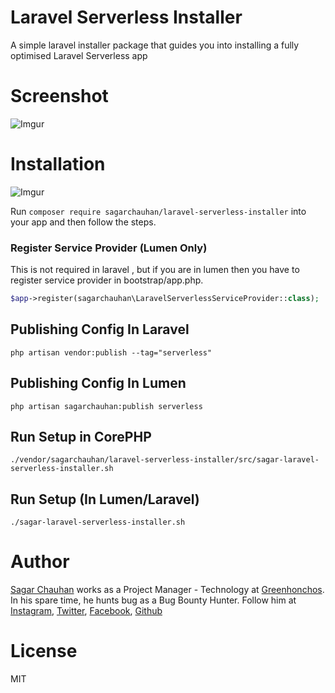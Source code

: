 # Laravel Serverless Installer

A simple laravel installer package that guides you into installing a fully optimised Laravel Serverless app

# Screenshot
![Imgur](https://i.imgur.com/x0cEVtu.jpg)

# Installation

![Imgur](https://i.imgur.com/zsetLNA.jpg)

Run `composer require sagarchauhan/laravel-serverless-installer` into your app and then follow the steps.

### Register Service Provider (Lumen Only)

This is not required in laravel , but if you are in lumen then you have to register service provider in bootstrap/app.php.

```php
$app->register(sagarchauhan\LaravelServerlessServiceProvider::class);
```

## Publishing Config In Laravel

  ```
  php artisan vendor:publish --tag="serverless"
  ```

## Publishing Config In Lumen

  ```
  php artisan sagarchauhan:publish serverless
  ```

## Run Setup in CorePHP

  ```
  ./vendor/sagarchauhan/laravel-serverless-installer/src/sagar-laravel-serverless-installer.sh 
  ```

## Run Setup (In Lumen/Laravel)

  ```
  ./sagar-laravel-serverless-installer.sh 
  ```

# Author

[Sagar Chauhan](https://twitter.com/sagarchauhan005) works as a Project Manager - Technology at [Greenhonchos](https://www.greenhonchos.com).
In his spare time, he hunts bug as a Bug Bounty Hunter.
Follow him at [Instagram](https://www.instagram.com/chauhansahab005/), [Twitter](https://twitter.com/chauhansahab005),  [Facebook](https://facebook.com/sagar.chauhan3),
[Github](https://github.com/sagarchauhan005)

# License
MIT
